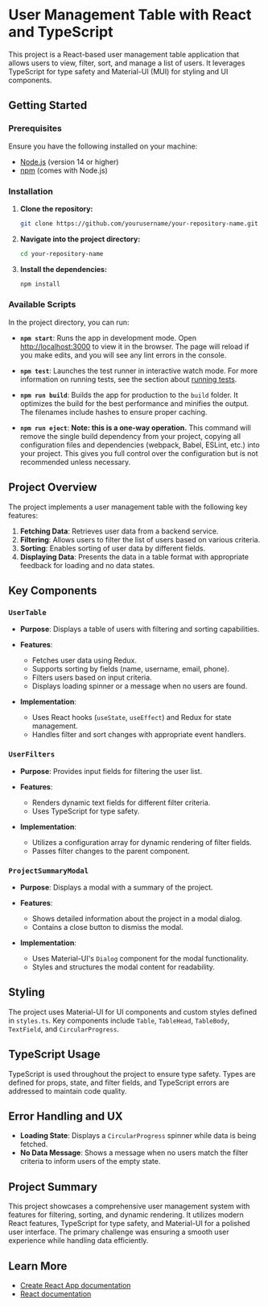 # User Management Table with React and TypeScript

This project is a React-based user management table application that allows users to view, filter, sort, and manage a list of users. It leverages TypeScript for type safety and Material-UI (MUI) for styling and UI components.

## Getting Started

### Prerequisites

Ensure you have the following installed on your machine:

- [Node.js](https://nodejs.org/) (version 14 or higher)
- [npm](https://www.npmjs.com/) (comes with Node.js)

### Installation

1. **Clone the repository:**

   ```bash
   git clone https://github.com/yourusername/your-repository-name.git
   ```

2. **Navigate into the project directory:**

   ```bash
   cd your-repository-name
   ```

3. **Install the dependencies:**

   ```bash
   npm install
   ```

### Available Scripts

In the project directory, you can run:

- **`npm start`**: Runs the app in development mode. Open [http://localhost:3000](http://localhost:3000) to view it in the browser. The page will reload if you make edits, and you will see any lint errors in the console.

- **`npm test`**: Launches the test runner in interactive watch mode. For more information on running tests, see the section about [running tests](https://facebook.github.io/create-react-app/docs/running-tests).

- **`npm run build`**: Builds the app for production to the `build` folder. It optimizes the build for the best performance and minifies the output. The filenames include hashes to ensure proper caching.

- **`npm run eject`**: **Note: this is a one-way operation.** This command will remove the single build dependency from your project, copying all configuration files and dependencies (webpack, Babel, ESLint, etc.) into your project. This gives you full control over the configuration but is not recommended unless necessary.

## Project Overview

The project implements a user management table with the following key features:

1. **Fetching Data**: Retrieves user data from a backend service.
2. **Filtering**: Allows users to filter the list of users based on various criteria.
3. **Sorting**: Enables sorting of user data by different fields.
4. **Displaying Data**: Presents the data in a table format with appropriate feedback for loading and no data states.

## Key Components

### `UserTable`

- **Purpose**: Displays a table of users with filtering and sorting capabilities.
- **Features**:

  - Fetches user data using Redux.
  - Supports sorting by fields (name, username, email, phone).
  - Filters users based on input criteria.
  - Displays loading spinner or a message when no users are found.

- **Implementation**:
  - Uses React hooks (`useState`, `useEffect`) and Redux for state management.
  - Handles filter and sort changes with appropriate event handlers.

### `UserFilters`

- **Purpose**: Provides input fields for filtering the user list.
- **Features**:

  - Renders dynamic text fields for different filter criteria.
  - Uses TypeScript for type safety.

- **Implementation**:
  - Utilizes a configuration array for dynamic rendering of filter fields.
  - Passes filter changes to the parent component.

### `ProjectSummaryModal`

- **Purpose**: Displays a modal with a summary of the project.
- **Features**:

  - Shows detailed information about the project in a modal dialog.
  - Contains a close button to dismiss the modal.

- **Implementation**:
  - Uses Material-UI's `Dialog` component for the modal functionality.
  - Styles and structures the modal content for readability.

## Styling

The project uses Material-UI for UI components and custom styles defined in `styles.ts`. Key components include `Table`, `TableHead`, `TableBody`, `TextField`, and `CircularProgress`.

## TypeScript Usage

TypeScript is used throughout the project to ensure type safety. Types are defined for props, state, and filter fields, and TypeScript errors are addressed to maintain code quality.

## Error Handling and UX

- **Loading State**: Displays a `CircularProgress` spinner while data is being fetched.
- **No Data Message**: Shows a message when no users match the filter criteria to inform users of the empty state.

## Project Summary

This project showcases a comprehensive user management system with features for filtering, sorting, and dynamic rendering. It utilizes modern React features, TypeScript for type safety, and Material-UI for a polished user interface. The primary challenge was ensuring a smooth user experience while handling data efficiently.

## Learn More

- [Create React App documentation](https://facebook.github.io/create-react-app/docs/getting-started)
- [React documentation](https://reactjs.org/)
